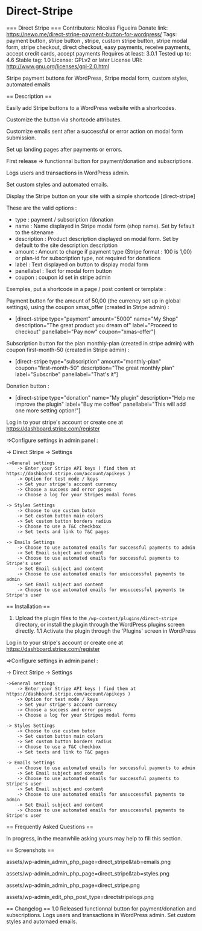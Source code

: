 # Direct-Stripe
=== Direct Stripe ===
Contributors: Nicolas Figueira
Donate link: https://newo.me/direct-stripe-payment-button-for-wordpress/
Tags: payment button, stripe button , stripe, custom stripe button, stripe modal form, stripe checkout, direct checkout, easy payments, receive payments, accept credit cards, accept payments
Requires at least: 3.0.1
Tested up to: 4.6
Stable tag: 1.0
License: GPLv2 or later
License URI: http://www.gnu.org/licenses/gpl-2.0.html

Stripe payment buttons for WordPress, Stripe modal form, custom styles, automated emails

== Description ==


Easily add Stripe buttons to a WordPress website with a shortcodes.

Customize the button via shortcode attributes.

Customize emails sent after a successful or error action on modal form submission.

Set up landing pages after payments or errors.


First release => functionnal button for payment/donation and subscriptions. 

Logs users and transactions in WordPress admin. 

Set custom styles and automated emails.


Display the Stripe button on your site with a simple shortcode [direct-stripe]

These are the valid options :

 - type : payment / subscription /donation
 - name : Name displayed in Stripe modal form (shop name). Set by fefault to the sitename
 - description : Product description displayed on modal form. Set by default to the site description.description
 - amount : Amount to charge if payment type (Stripe format : 100 is 1,00) or plan-id for subscription type, not required for donations
 - label : Text displayed on button to display modal form
 - panellabel : Text for modal form button
 - coupon : coupon id set in stripe admin
 
 
 Exemples, put a shortcode in a page / post content or template :
 
 
 Payment button for the amount of 50,00 (the currency set up in global settings), using the coupon xmas_offer (created in Stripe admin) :
  - [direct-stripe type="payment" amount="5000" name="My Shop" description="The great product you dream of" label="Proceed to checkout" panellabel="Pay now" coupon="xmas-offer"]
 
 
 Subscription button for the plan monthly-plan (created in stripe admin) with coupon first-month-50 (created in Stripe admin) :
  - [direct-stripe type="subscription" amount="monthly-plan" coupon="first-month-50" description="The great monthly plan" label="Subscribe" panellabel="That's it"]
 
 Donation button :
  - [direct-stripe type="donation" name="My plugin" description="Help me improve the plugin" label="Buy me coffee" panellabel="This will add one more setting option!"]
 
 Log in to your stripe's account or create one at https://dashboard.stripe.com/register


=>Configure settings in admin panel :

  -> Direct Stripe -> Settings
  
    ->General settings
        -> Enter your Stripe API keys ( find them at https://dashboard.stripe.com/account/apikeys )
        -> Option for test mode / keys
        -> Set your stripe's account currency 
        -> Choose a success and error pages
        -> Choose a log for your Stripes modal forms
        
    -> Styles Settings
        -> Choose to use custom buton
        -> Set custom button main colors
        -> Set custom button borders radius
        -> Choose to use a T&C checkbox 
        -> Set texts and link to T&C pages
        
    -> Emails Settings
        -> Choose to use automated emails for successful payments to admin
        -> Set Email subject and content
        -> Choose to use automated emails for successful payments to Stripe's user
        -> Set Email subject and content
        -> Choose to use automated emails for unsuccessful payments to admin
        -> Set Email subject and content
        -> Choose to use automated emails for unsuccessful payments to Stripe's user
        
        

== Installation ==


1. Upload the plugin files to the `/wp-content/plugins/direct-stripe` directory, or install the plugin through the WordPress plugins screen directly.
1.1 Activate the plugin through the 'Plugins' screen in WordPress

Log in to your stripe's account or create one at https://dashboard.stripe.com/register

=>Configure settings in admin panel :

  -> Direct Stripe -> Settings
  
    ->General settings
        -> Enter your Stripe API keys ( find them at https://dashboard.stripe.com/account/apikeys )
        -> Option for test mode / keys
        -> Set your stripe's account currency 
        -> Choose a success and error pages
        -> Choose a log for your Stripes modal forms
        
    -> Styles Settings
        -> Choose to use custom buton
        -> Set custom button main colors
        -> Set custom button borders radius
        -> Choose to use a T&C checkbox 
        -> Set texts and link to T&C pages
        
    -> Emails Settings
        -> Choose to use automated emails for successful payments to admin
        -> Set Email subject and content
        -> Choose to use automated emails for successful payments to Stripe's user
        -> Set Email subject and content
        -> Choose to use automated emails for unsuccessful payments to admin
        -> Set Email subject and content
        -> Choose to use automated emails for unsuccessful payments to Stripe's user


== Frequently Asked Questions ==

In progress, in the meanwhile asking yours may help to fill this section.

== Screenshots ==

assets/wp-admin_admin_php_page=direct_stripe&tab=emails.png

assets/wp-admin_admin_php_page=direct_stripe&tab=styles.png

assets/wp-admin_admin_php_page=direct_stripe.png

assets/wp-admin_edit_php_post_type=directstripelogs.png


== Changelog ==
1.0 Released functionnal button for payment/donation and subscriptions. Logs users and transactions in WordPress admin. Set custom styles and automaed emails.
